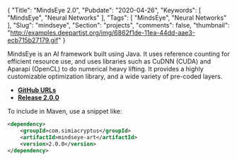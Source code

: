 {
  "Title": "MindsEye 2.0",
  "Pubdate": "2020-04-26",
  "Keywords": [
    "MindsEye",
    "Neural Networks"
  ],
  "Tags": [
    "MindsEye",
    "Neural Networks"
  ],
  "Slug": "mindseye",
  "Section": "projects",
  "comments": false,
  "thumbnail": "http://examples.deepartist.org/img/6862f1de-11ea-44dd-aae3-ecb715b27179.gif"
}


MindsEye is an AI framework built using Java. It uses reference counting for efficient resource use, and uses libraries such as CuDNN (CUDA) and Aparapi (OpenCL) to do numerical heavy lifting. It provides a highly customizable optimization library, and a wide variety of pre-coded layers.

* [__GitHub URLs__](https://github.com/SimiaCryptus/all-projects/tree/master/mindseye) 
* __[Release 2.0.0](http://code.simiacrypt.us/release/2.0.0/mindseye/index.html)__

<!--more-->

To include in Maven, use a snippet like:

```xml
<dependency>
    <groupId>com.simiacryptus</groupId>
    <artifactId>mindseye-art</artifactId>
    <version>2.0.0</version>
</dependency>
```
